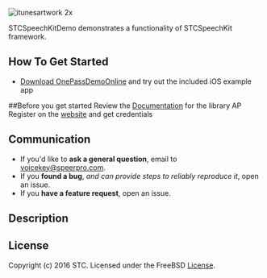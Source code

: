 ![itunesartwork 2x](https://user-images.githubusercontent.com/20855360/42330705-644607a8-807c-11e8-8de8-5dede6f49ed6.png)

STCSpeechKitDemo demonstrates a functionality of STCSpeechKit framework. 

## How To Get Started
- [Download OnePassDemoOnline](https://github.com/STC-VoiceKey/onepass-ios-client/archive/master.zip) and try out the included iOS example app

##Before you get started
Review the [Documentation](https://stc-voicekey.github.io/stc-speechkit-android/index.html) for the library AP
Register on the [website](https://cp.speechpro.com/) and get credentials

## Communication
- If you'd like to **ask a general question**, email to voicekey@speerpro.com.
- If you **found a bug**, _and can provide steps to reliably reproduce it_, open an issue.
- If you **have a feature request**, open an issue.

## Description


## License

Copyright (c) 2016 STC. Licensed under the FreeBSD <a href="https://onepass.tech/license-agreement.html">License</a>.
